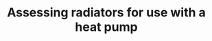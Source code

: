 ---
layout: link
link_url: https://www.heatgeek.com/do-i-need-to-upgrade-my-radiators-for-a-heat-pump/
title: Assessing radiators for use with a heat pump
source: HeatGeek 
card: Replace your boiler with a heat pump
petal: 
task: 
---